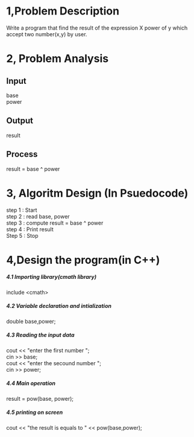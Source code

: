 # 1,Problem Description
Write a program that find the result of the expression X power of y which accept two number(x,y) by user.
# 2, Problem Analysis
## Input 
base </br>
power </br>
## Output 
result
## Process
result = base ^ power </br>
# 3, Algoritm Design (In Psuedocode) </br>
step 1 : Start </br>
step 2 : read base, power </br>
step 3 : compute result = base ^ power</br>
step 4 : Print result </br>
Step 5 : Stop </br>
# 4,Design the program(in C++)
##### 4.1 Importing library(cmath library)
include \<cmath\>
##### 4.2 Variable declaration and intialization
double base,power; </br>
##### 4.3 Reading the input data
cout << "enter the first number ";</br>
cin >> base;</br>
cout << "enter the secound number  ";</br>
cin >> power;
##### 4.4 Main operation 
result = pow(base, power);
##### 4.5 printing on screen
cout << "the result is equals to " << pow(base,power);
